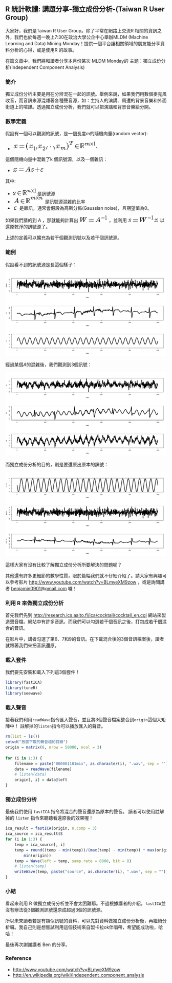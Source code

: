 ## R 統計軟體: 講題分享-獨立成份分析-(Taiwan R User Group)

大家好，我們是Taiwan R User Group。除了平常在網路上交流R 相關的資訊之外，我們也於每週一晚上7:30在政治大學公企中心舉辦MLDM (Machine Learning and Data) Mining Monday！提供一個平台讓相關領域的朋友能分享資料分析的心得，或是使用R 的故事。

在篇文章中，我們將和讀者分享本月份某次 MLDM Monday的 主題：獨立成份分析(Independent Component Analysis)

### 簡介

獨立成份分析主要是用在分辨混在一起的訊號。舉例來說，如果我們用數個麥克風收音，而音訊來源混雜著各種聲音源，如：主持人的演講、周遭的背景音樂和外面街道上的喧譁。透過獨立成份分析，我們就可以把演講和背景音樂給分開。

### 數學定義

假設有一個可以觀測的訊號，是一個長度$m$的隨機向量(random vector):

*  ![](../timg/x_x_1_x__371b00291096ba56059470f30869eb06.jpg) 

這個隨機向量中混雜了k 個訊號源，以及一個雜訊：

*  ![](../timg/x_As_var_21acef90b70d7d7e8a46ac3fcd184280.jpg) 

其中:

-  ![](../timg/s_in_mat_7210577738e7a66acf672d296209466c.jpg) 是訊號源
-  ![](../timg/A_in_mat_d0763d3e76063a3aba33557e56f77623.jpg) 是訊號源混雜的比率
-  ![](../timg/_varepsi_f8b1c5a729a09649c275fca88976d8dd.jpg) 是雜訊，通常會假設為高斯分佈(Gaussian noise)，且期望值為0。

如果我們猜的到 A ，那就能夠計算出  ![](../timg/W_A_1__48f5c1150ac1fb5a23fabcae9085e6fa.jpg)  ，並利用  ![](../timg/s_W_1_x_6449e35f13ebf7136d9a07f4ba730b06.jpg)  以還原乾淨的訊號源了。

上述的定義可以擴充為若干個觀測訊號以及若干個訊號源。

### 範例

假設看不到的訊號源是長這個樣子：

![](../img/ica-1.png)

經過某個$A$的混雜後，我們觀測到3個訊號：

![](../img/ica-2.png)

而獨立成份分析的目的，則是要還原出原本的訊號：

![](../img/ica-3.png)

這樣大家有沒有比較了解獨立成份分析所要解決的問題呢？

其他還有許多更細節的數學性質，限於篇幅我們就不仔細介紹了。請大家有興趣可以參考影片 <http://www.youtube.com/watch?v=BLmyeXM9zow> ，或是詢問講者 <benjamin0901@gmail.com> 囉！

### 利用 R 來做獨立成份分析

首先我們先到 <http://research.ics.aalto.fi/ica/cocktail/cocktail_en.cgi>  網站來製造聲音檔。網站中有許多音訊，而我們可以勾選若干個音訊之後，打包成若干個混合的音訊。

在影片中，講者勾選了第6、7和9的音訊。在下載混合後的3個音訊檔案後，讀者就跟著我們來把音訊還原。

### 載入套件

我們要先安裝和載入下列這3個套件！


```r
library(fastICA)
library(tuneR)
library(seewave)
```


### 載入聲音

接著我們利用`readWave`指令匯入聲音，並且將3個聲音檔案整合到`origin`這個大矩陣中！
註解掉的`listen`指令可以播放匯入的聲音。


```r
rm(list = ls())
setwd("放置下載的聲音檔的目錄")
origin = matrix(0, nrow = 50000, ncol = 3)

for (i in 1:3) {
    filename = paste("000001101mix", as.character(i), ".wav", sep = "")
    data = readWave(filename)
    # listen(data)
    origin[, i] = data@left
}
```


### 獨立成份分析

最後我們使用 `fastICA` 指令將混合的聲音還原為原本的聲音。
讀者可以使用註解掉的 `listen` 指令來聽聽看還原後的效果喔！


```r
ica_result = fastICA(origin, n.comp = 3)
ica_source = ica_result$S
for (i in 1:3) {
    temp = ica_source[, i]
    temp = round((temp - min(temp))/(max(temp) - min(temp)) * max(origin) + 
        min(origin))
    temp = Wave(left = temp, samp.rate = 8000, bit = 8)
    # listen(temp)
    writeWave(temp, paste("source", as.character(i), ".wav", sep = ""))
}
```


### 小結

看起來利用 R 做獨立成份分析並不會太困難耶。不過根據講者的介紹，`fastICA`並沒有辦法從3個觀測訊號還原成超過3個的訊號源。

所以未來讀者若是有類似訊號的資料，可以先對資料做獨立成份分析後，再繼續分析囉。我自己則是想嘗試利用這個技術來自製卡拉ok伴唱帶，希望能成功啦，哈哈！

最後再次謝謝講者 Ben 的分享。

### Reference

- <http://www.youtube.com/watch?v=BLmyeXM9zow>
- <http://en.wikipedia.org/wiki/Independent_component_analysis>
